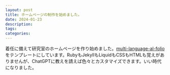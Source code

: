 ```yaml
---
layout: post
title: ホームページの制作を始めました。
date: 2024-01-23
description: 
tags: 
categories: 
---
```


着任に備えて研究室のホームページを作り始めました。[multi-language-al-folio](https://github.com/george-gca/multi-language-al-folio)をテンプレートにしています。RubyもJekyllもLiquidもCSSもHTMLも覚えがありませんが、ChatGPTに教えを請えば色々とカスタマイズできます。いい時代になりました。